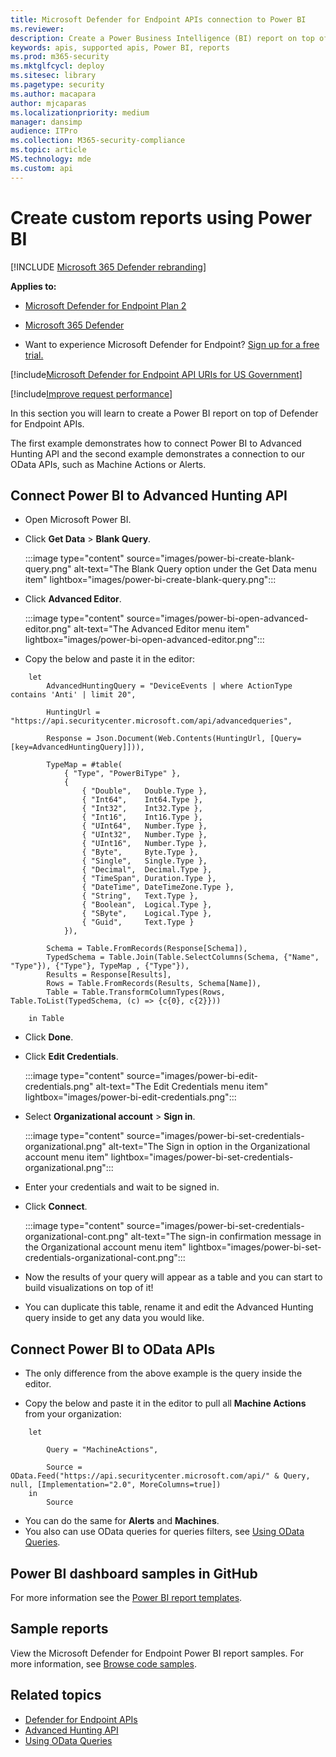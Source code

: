 ```yaml
---
title: Microsoft Defender for Endpoint APIs connection to Power BI
ms.reviewer:
description: Create a Power Business Intelligence (BI) report on top of Microsoft Defender for Endpoint APIs.
keywords: apis, supported apis, Power BI, reports
ms.prod: m365-security
ms.mktglfcycl: deploy
ms.sitesec: library
ms.pagetype: security
ms.author: macapara
author: mjcaparas
ms.localizationpriority: medium
manager: dansimp
audience: ITPro
ms.collection: M365-security-compliance
ms.topic: article
MS.technology: mde
ms.custom: api
---
```


# Create custom reports using Power BI

[!INCLUDE [Microsoft 365 Defender rebranding](../../includes/microsoft-defender.md)]

**Applies to:**
- [Microsoft Defender for Endpoint Plan 2](https://go.microsoft.com/fwlink/p/?linkid=2154037)
- [Microsoft 365 Defender](https://go.microsoft.com/fwlink/?linkid=2118804)


- Want to experience Microsoft Defender for Endpoint? [Sign up for a free trial.](https://signup.microsoft.com/create-account/signup?products=7f379fee-c4f9-4278-b0a1-e4c8c2fcdf7e&ru=https://aka.ms/MDEp2OpenTrial?ocid=docs-wdatp-exposedapis-abovefoldlink)

[!include[Microsoft Defender for Endpoint API URIs for US Government](../../includes/microsoft-defender-api-usgov.md)]

[!include[Improve request performance](../../includes/improve-request-performance.md)]

In this section you will learn to create a Power BI report on top of Defender for Endpoint APIs.

The first example demonstrates how to connect Power BI to Advanced Hunting API and the second example demonstrates a connection to our OData APIs, such as Machine Actions or Alerts.

## Connect Power BI to Advanced Hunting API

- Open Microsoft Power BI.

- Click **Get Data** \> **Blank Query**.

  :::image type="content" source="images/power-bi-create-blank-query.png" alt-text="The Blank Query option under the Get Data menu item" lightbox="images/power-bi-create-blank-query.png":::

- Click **Advanced Editor**.

  :::image type="content" source="images/power-bi-open-advanced-editor.png" alt-text="The Advanced Editor menu item" lightbox="images/power-bi-open-advanced-editor.png":::

- Copy the below and paste it in the editor:

```
    let
        AdvancedHuntingQuery = "DeviceEvents | where ActionType contains 'Anti' | limit 20",

        HuntingUrl = "https://api.securitycenter.microsoft.com/api/advancedqueries",

        Response = Json.Document(Web.Contents(HuntingUrl, [Query=[key=AdvancedHuntingQuery]])),

        TypeMap = #table(
            { "Type", "PowerBiType" },
            {
                { "Double",   Double.Type },
                { "Int64",    Int64.Type },
                { "Int32",    Int32.Type },
                { "Int16",    Int16.Type },
                { "UInt64",   Number.Type },
                { "UInt32",   Number.Type },
                { "UInt16",   Number.Type },
                { "Byte",     Byte.Type },
                { "Single",   Single.Type },
                { "Decimal",  Decimal.Type },
                { "TimeSpan", Duration.Type },
                { "DateTime", DateTimeZone.Type },
                { "String",   Text.Type },
                { "Boolean",  Logical.Type },
                { "SByte",    Logical.Type },
                { "Guid",     Text.Type }
            }),

        Schema = Table.FromRecords(Response[Schema]),
        TypedSchema = Table.Join(Table.SelectColumns(Schema, {"Name", "Type"}), {"Type"}, TypeMap , {"Type"}),
        Results = Response[Results],
        Rows = Table.FromRecords(Results, Schema[Name]),
        Table = Table.TransformColumnTypes(Rows, Table.ToList(TypedSchema, (c) => {c{0}, c{2}}))

    in Table
```

- Click **Done**.

- Click **Edit Credentials**.

    :::image type="content" source="images/power-bi-edit-credentials.png" alt-text="The Edit Credentials menu item" lightbox="images/power-bi-edit-credentials.png":::
    

- Select **Organizational account** \> **Sign in**.

    :::image type="content" source="images/power-bi-set-credentials-organizational.png" alt-text="The Sign in option in the Organizational account menu item" lightbox="images/power-bi-set-credentials-organizational.png":::

- Enter your credentials and wait to be signed in.

- Click **Connect**.

    :::image type="content" source="images/power-bi-set-credentials-organizational-cont.png" alt-text="The sign-in confirmation message in the Organizational account menu item" lightbox="images/power-bi-set-credentials-organizational-cont.png":::

- Now the results of your query will appear as a table and you can start to build visualizations on top of it!

- You can duplicate this table, rename it and edit the Advanced Hunting query inside to get any data you would like.

## Connect Power BI to OData APIs

- The only difference from the above example is the query inside the editor.

- Copy the below and paste it in the editor to pull all **Machine Actions** from your organization:

```
    let

        Query = "MachineActions",

        Source = OData.Feed("https://api.securitycenter.microsoft.com/api/" & Query, null, [Implementation="2.0", MoreColumns=true])
    in
        Source
```

- You can do the same for **Alerts** and **Machines**.
- You also can use OData queries for queries filters, see [Using OData Queries](exposed-apis-odata-samples.md).

## Power BI dashboard samples in GitHub

For more information see the [Power BI report templates](https://github.com/microsoft/MicrosoftDefenderATP-PowerBI).

## Sample reports

View the Microsoft Defender for Endpoint Power BI report samples. For more information, see [Browse code samples](/samples/browse/?products=mdatp).

## Related topics

- [Defender for Endpoint APIs](apis-intro.md)
- [Advanced Hunting API](run-advanced-query-api.md)
- [Using OData Queries](exposed-apis-odata-samples.md)
